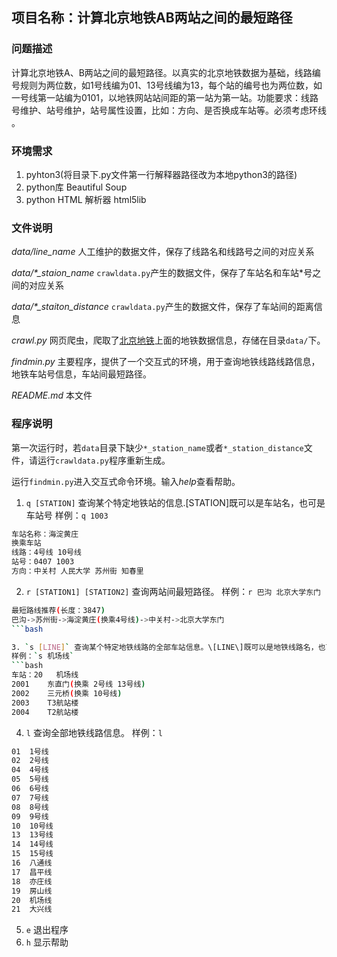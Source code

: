## 项目名称：计算北京地铁AB两站之间的最短路径
### 问题描述
计算北京地铁A、B两站之间的最短路径。以真实的北京地铁数据为基础，线路编号规则为两位数，如1号线编为01、13号线编为13，每个站的编号也为两位数，如一号线第一站编为0101，以地铁网站站间距的第一站为第一站。功能要求：线路号维护、站号维护，站号属性设置，比如：方向、是否换成车站等。必须考虑环线 。
### 环境需求
1. pyhton3(将目录下.py文件第一行解释器路径改为本地python3的路径)
2. python库 Beautiful Soup
3. python HTML 解析器 html5lib
### 文件说明
*data/line\_name* 人工维护的数据文件，保存了线路名和线路号之间的对应关系

*data/\*\_staion\_name* `crawldata.py`产生的数据文件，保存了车站名和车站*号之间的对应关系

*data/\*\_staiton\_distance* `crawldata.py`产生的数据文件，保存了车站间的距离信息

*crawl.py* 网页爬虫，爬取了[北京地铁](http://www.bjsubway.com/station/zjgls/)上面的地铁数据信息，存储在目录`data/`下。

*findmin.py* 主要程序，提供了一个交互式的环境，用于查询地铁线路线路信息，地铁车站号信息，车站间最短路径。

*README.md* 本文件
### 程序说明
第一次运行时，若`data`目录下缺少`*_station_name`或者`*_station_distance`文件，请运行`crawldata.py`程序重新生成。

运行`findmin.py`进入交互式命令环境。输入*help*查看帮助。
1. `q [STATION]` 查询某个特定地铁站的信息.\[STATION\]既可以是车站名，也可是车站号
样例：`q 1003`
```bash
车站名称：海淀黄庄
换乘车站
线路：4号线 10号线 
站号：0407 1003 
方向：中关村 人民大学 苏州街 知春里
```
2. `r [STATION1] [STATION2]` 查询两站间最短路径。
样例：`r 巴沟 北京大学东门`
```bash
最短路线推荐(长度：3847)
巴沟->苏州街->海淀黄庄(换乘4号线)->中关村->北京大学东门
```bash

3. `s [LINE]` 查询某个特定地铁线路的全部车站信息。\[LINE\]既可以是地铁线路名，也可以是地铁线路号
样例：`s 机场线`
```bash
车站：20	机场线
2001	东直门(换乘 2号线 13号线)
2002	三元桥(换乘 10号线)
2003	T3航站楼
2004	T2航站楼
```

4. `l` 查询全部地铁线路信息。
样例：`l`
```bash
01	1号线
02	2号线
04	4号线
05	5号线
06	6号线
07	7号线
08	8号线
09	9号线
10	10号线
13	13号线
14	14号线
15	15号线
16	八通线
17	昌平线
18	亦庄线
19	房山线
20	机场线
21	大兴线
```
5. `e` 退出程序
6. `h` 显示帮助

